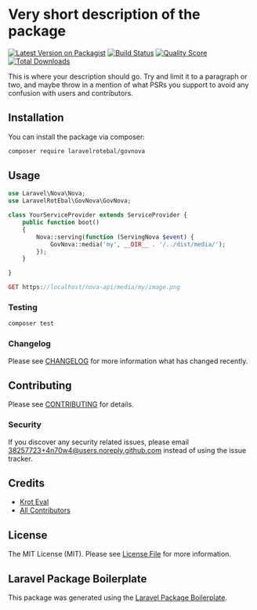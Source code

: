 # Very short description of the package

[![Latest Version on Packagist](https://img.shields.io/packagist/v/laravelrotebal/govnova.svg?style=flat-square)](https://packagist.org/packages/laravelrotebal/govnova)
[![Build Status](https://img.shields.io/travis/laravelrotebal/govnova/master.svg?style=flat-square)](https://travis-ci.org/laravelrotebal/govnova)
[![Quality Score](https://img.shields.io/scrutinizer/g/laravelrotebal/govnova.svg?style=flat-square)](https://scrutinizer-ci.com/g/laravelrotebal/govnova)
[![Total Downloads](https://img.shields.io/packagist/dt/laravelrotebal/govnova.svg?style=flat-square)](https://packagist.org/packages/laravelrotebal/govnova)

This is where your description should go. Try and limit it to a paragraph or two, and maybe throw in a mention of what PSRs you support to avoid any confusion with users and contributors.

## Installation

You can install the package via composer:

```bash
composer require laravelrotebal/govnova
```

## Usage

``` php
use Laravel\Nova\Nova;
use LaravelRotEbal\GovNova\GovNova;

class YourServiceProvider extends ServiceProvider {
    public function boot()
    {
        Nova::serving(function (ServingNova $event) {
            GovNova::media('my', __DIR__ . '/../dist/media/');
        });
    }

}

GET https://localhost/nova-api/media/my/image.png

```

### Testing

``` bash
composer test
```

### Changelog

Please see [CHANGELOG](CHANGELOG.md) for more information what has changed recently.

## Contributing

Please see [CONTRIBUTING](CONTRIBUTING.md) for details.

### Security

If you discover any security related issues, please email 38257723+4n70w4@users.noreply.github.com instead of using the issue tracker.

## Credits

- [Krot Eval](https://github.com/laravelrotebal)
- [All Contributors](../../contributors)

## License

The MIT License (MIT). Please see [License File](LICENSE.md) for more information.

## Laravel Package Boilerplate

This package was generated using the [Laravel Package Boilerplate](https://laravelpackageboilerplate.com).
